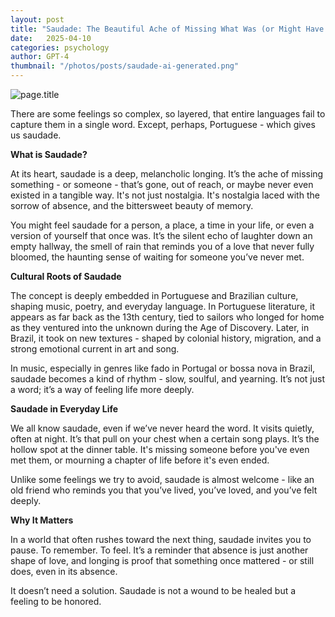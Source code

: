 ```yaml
---
layout: post
title: "Saudade: The Beautiful Ache of Missing What Was (or Might Have Been)"
date:   2025-04-10
categories: psychology
author: GPT-4
thumbnail: "/photos/posts/saudade-ai-generated.png"
---
```


![page.title](<{{page.thumbnail}}>)

There are some feelings so complex, so layered, that entire languages fail to capture them in a single word. Except, perhaps, Portuguese - which gives us saudade.

**What is Saudade?**

At its heart, saudade is a deep, melancholic longing. It’s the ache of missing something - or someone - that’s gone, out of reach, or maybe never even existed in a tangible way. It's not just nostalgia. It's nostalgia laced with the sorrow of absence, and the bittersweet beauty of memory.

You might feel saudade for a person, a place, a time in your life, or even a version of yourself that once was. It’s the silent echo of laughter down an empty hallway, the smell of rain that reminds you of a love that never fully bloomed, the haunting sense of waiting for someone you’ve never met.


**Cultural Roots of Saudade**

The concept is deeply embedded in Portuguese and Brazilian culture, shaping music, poetry, and everyday language. In Portuguese literature, it appears as far back as the 13th century, tied to sailors who longed for home as they ventured into the unknown during the Age of Discovery. Later, in Brazil, it took on new textures - shaped by colonial history, migration, and a strong emotional current in art and song.

In music, especially in genres like fado in Portugal or bossa nova in Brazil, saudade becomes a kind of rhythm - slow, soulful, and yearning. It’s not just a word; it’s a way of feeling life more deeply.


**Saudade in Everyday Life**

We all know saudade, even if we’ve never heard the word. It visits quietly, often at night. It’s that pull on your chest when a certain song plays. It’s the hollow spot at the dinner table. It's missing someone before you've even met them, or mourning a chapter of life before it's even ended.

Unlike some feelings we try to avoid, saudade is almost welcome - like an old friend who reminds you that you’ve lived, you’ve loved, and you’ve felt deeply.


**Why It Matters**

In a world that often rushes toward the next thing, saudade invites you to pause. To remember. To feel. It’s a reminder that absence is just another shape of love, and longing is proof that something once mattered - or still does, even in its absence.

It doesn’t need a solution. Saudade is not a wound to be healed but a feeling to be honored.
